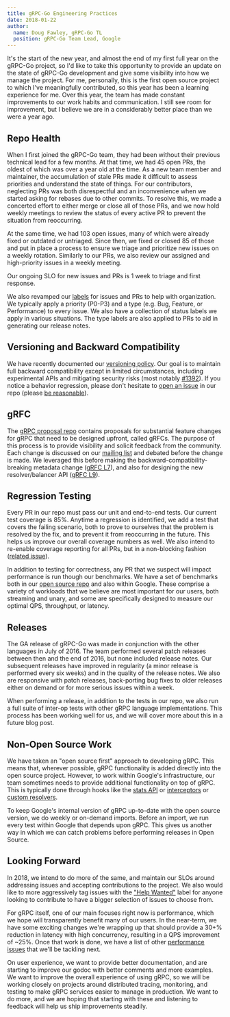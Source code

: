 ```yaml
---
title: gRPC-Go Engineering Practices
date: 2018-01-22
author:
  name: Doug Fawley, gRPC-Go TL
  position: gRPC-Go Team Lead, Google
---
```


It's the start of the new year, and almost the end of my first full year on the
gRPC-Go project, so I'd like to take this opportunity to provide an update on
the state of gRPC-Go development and give some visibility into how we manage the
project.  For me, personally, this is the first open source project to which
I've meaningfully contributed, so this year has been a learning experience for
me.  Over this year, the team has made constant improvements to our work habits
and communication.  I still see room for improvement, but I believe we are in a
considerably better place than we were a year ago.

<!--more-->

## Repo Health

When I first joined the gRPC-Go team, they had been without their previous
technical lead for a few months.  At that time, we had 45 open PRs, the oldest
of which was over a year old at the time.  As a new team member and maintainer,
the accumulation of stale PRs made it difficult to assess priorities and
understand the state of things.  For our contributors, neglecting PRs was both
disrespectful and an inconvenience when we started asking for rebases due to
other commits.  To resolve this, we made a concerted effort to either merge or
close all of those PRs, and we now hold weekly meetings to review the status of
every active PR to prevent the situation from reoccurring.

At the same time, we had 103 open issues, many of which were already fixed or
outdated or untriaged.  Since then, we fixed or closed 85 of those and put in
place a process to ensure we triage and prioritize new issues on a weekly
rotation.  Similarly to our PRs, we also review our assigned and high-priority
issues in a weekly meeting.

Our ongoing SLO for new issues and PRs is 1 week to triage and first response.

We also revamped our [labels](https://github.com/grpc/grpc-go/labels) for issues
and PRs to help with organization.  We typically apply a priority (P0-P3) and a
type (e.g. Bug, Feature, or Performance) to every issue.  We also have a
collection of status labels we apply in various situations.  The type labels are
also applied to PRs to aid in generating our release notes.

## Versioning and Backward Compatibility

We have recently documented our [versioning
policy](https://github.com/grpc/grpc-go/blob/master/Documentation/versioning.md).
Our goal is to maintain full backward compatibility except in limited
circumstances, including experimental APIs and mitigating security risks (most
notably [#1392](https://github.com/grpc/grpc-go/pull/1392)). If you notice a
behavior regression, please don't hesitate to [open an
issue](https://github.com/grpc/grpc-go/issues/new) in our repo (please [be
reasonable](https://xkcd.com/1172/)).

## gRFC

The [gRPC proposal repo](https://github.com/grpc/proposal) contains proposals
for substantial feature changes for gRPC that need to be designed upfront,
called gRFCs.  The purpose of this process is to provide visibility and solicit
feedback from the community.  Each change is discussed on our [mailing
list](https://groups.google.com/forum/#!forum/grpc-io) and debated before the
change is made.  We leveraged this before making the
backward-compatibility-breaking metadata change ([gRFC
L7](https://github.com/grpc/proposal/blob/master/L7-go-metadata-api.md)), and
also for designing the new resolver/balancer API ([gRFC
L9](https://github.com/grpc/proposal/pull/30)).

## Regression Testing

Every PR in our repo must pass our unit and end-to-end tests.  Our current test
coverage is 85%.  Anytime a regression is identified, we add a test that covers
the failing scenario, both to prove to ourselves that the problem is resolved by
the fix, and to prevent it from reoccurring in the future.  This helps us
improve our overall coverage numbers as well.  We also intend to re-enable
coverage reporting for all PRs, but in a non-blocking fashion ([related
issue](https://github.com/grpc/grpc-go/issues/1676)).

In addition to testing for correctness, any PR that we suspect will impact
performance is run though our benchmarks.  We have a set of benchmarks both in
our [open source repo](https://github.com/grpc/grpc-go/tree/master/benchmark)
and also within Google.  These comprise a variety of workloads that we believe
are most important for our users, both streaming and unary, and some are
specifically designed to measure our optimal QPS, throughput, or latency.

## Releases

The GA release of gRPC-Go was made in conjunction with the other languages in
July of 2016.  The team performed several patch releases between then and the
end of 2016, but none included release notes.  Our subsequent releases have
improved in regularity (a minor release is performed every six weeks) and
in the quality of the release notes.  We also are responsive with patch
releases, back-porting bug fixes to older releases either on demand or for more
serious issues within a week.

When performing a release, in addition to the tests in our repo, we also run a
full suite of inter-op tests with other gRPC language implementations.  This
process has been working well for us, and we will cover more about this in a
future blog post.

## Non-Open Source Work

We have taken an "open source first" approach to developing gRPC.  This means
that, wherever possible, gRPC functionality is added directly into the open
source project.  However, to work within Google's infrastructure, our team
sometimes needs to provide additional functionality on top of gRPC.  This is
typically done through hooks like the [stats
API](https://godoc.org/google.golang.org/grpc/stats#Handler) or
[interceptors](https://godoc.org/google.golang.org/grpc#UnaryClientInterceptor)
or [custom resolvers](https://godoc.org/google.golang.org/grpc/resolver).

To keep Google's internal version of gRPC up-to-date with the open source
version, we do weekly or on-demand imports.  Before an import, we run every test
within Google that depends upon gRPC.  This gives us another way in which we can
catch problems before performing releases in Open Source.

## Looking Forward

In 2018, we intend to do more of the same, and maintain our SLOs around
addressing issues and accepting contributions to the project.  We also would
like to more aggressively tag issues with the ["Help
Wanted"](https://github.com/grpc/grpc-go/labels/Status%3A%20Help%20Wanted) label
for anyone looking to contribute to have a bigger selection of issues to choose
from.

For gRPC itself, one of our main focuses right now is performance, which we hope
will transparently benefit many of our users.  In the near-term, we have some
exciting changes we're wrapping up that should provide a 30+% reduction in
latency with high concurrency, resulting in a QPS improvement of ~25%.  Once
that work is done, we have a list of other [performance
issues](https://github.com/grpc/grpc-go/issues?q=is%3Aissue+is%3Aopen+label%3A%22Type%3A+Performance%22)
that we'll be tackling next.

On user experience, we want to provide better documentation, and are starting to
improve our godoc with better comments and more examples.  We want to improve
the overall experience of using gRPC, so we will be working closely on projects
around distributed tracing, monitoring, and testing to make gRPC services easier
to manage in production.  We want to do more, and we are hoping that starting
with these and listening to feedback will help us ship improvements steadily.
